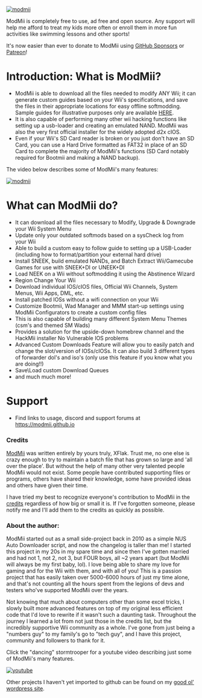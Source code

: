 [![modmii](https://modmii.github.io/Images/modmiibanner.png)](https://modmii.github.io/)

ModMii is completely free to use, ad free and open source. Any support will help me afford to treat my kids more often or enroll them in more fun activities like swimming lessons and other sports!

It's now easier than ever to donate to ModMii using [GitHub Sponsors](https://github.com/sponsors/xflak) or [Patreon](https://www.patreon.com/join/10186747/checkout)!

# Introduction: What is ModMii?

- ModMii is able to download all the files needed to modify ANY Wii; it can generate custom guides based on your Wii's specifications, and save the files in their appropriate locations for easy offline softmodding. Sample guides for illustrative purposes only are available [HERE](https://modmii.github.io/sampleguides).
- It is also capable of performing many other wii hacking functions like setting up a usb-loader and creating an emulated NAND. ModMii was also the very first official installer for the widely adopted d2x cIOS.
- Even if your Wii's SD Card reader is broken or you just don't have an SD Card, you can use a Hard Drive formatted as FAT32 in place of an SD Card to complete the majority of ModMii's functions (SD Card notably required for Bootmii and making a NAND backup).

The video below describes some of ModMii's many features:

[![modmii](https://user-images.githubusercontent.com/11338309/162269303-40905c68-70b9-4d09-a51c-7ca6a3cdca46.png)](https://youtu.be/GMz_R18Z5oQ)


# What can ModMii do?
- It can download all the files necessary to Modify, Upgrade & Downgrade your Wii System Menu
- Update only your outdated softmods based on a sysCheck log from your Wii
- Able to build a custom easy to follow guide to setting up a USB-Loader (including how to format/partition your external hard drive)
- Install SNEEK, build emulated NANDs, and Batch Extract Wii/Gamecube Games for use with SNEEK+DI or UNEEK+DI
- Load NEEK on a Wii without softmodding it using the Abstinence Wizard
- Region Change Your Wii
- Download individual IOS/cIOS files, Official Wii Channels, System Menus, Wii Apps, DML, etc.
- Install patched IOSs without a wifi connection on your Wii
- Customize Bootmii, Wad Manager and MMM start-up settings using ModMii Configurators to create a custom config files
- This is also capable of building many different System Menu Themes (csm's and themed SM Wads)
- Provides a solution for the upside-down homebrew channel and the HackMii installer No Vulnerable IOS problems
- Advanced Custom Downloads Feature will allow you to easily patch and change the slot/version of IOSs/cIOSs. It can also build 3 different types of forwarder dol's and iso's (only use this feature if you know what you are doing!!)
- Save\Load custom Download Queues
- and much much more!

# Support
- Find links to usage, discord and support forums at https://modmii.github.io

### **Credits**
[ModMii](https://modmii.github.io/) was written entirely by yours truly, XFlak. Trust me, no one else is crazy enough to try to maintain a batch file that has grown so large and 'all over the place'. But without the help of many other very talented people ModMii would not exist. Some people have contributed supporting files or programs, others have shared their knowledge, some have provided ideas and others have given their time.

I have tried my best to recognize everyone's contribution to ModMii in the [credits](https://modmii.github.io/credits.html) regardless of how big or small it is. If I've forgotten someone, please notify me and I'll add them to the credits as quickly as possible.

### **About the author:**
ModMii started out as a small side-project back in 2010 as a simple NUS Auto Downloader script, and now the changelog is taller than me! I started this project in my 20s in my spare time and since then I've gotten married and had not 1, not 2, not 3, but FOUR boys, all ~2 years apart (but ModMii will always be my first baby, lol). I love being able to share my love for gaming and for the Wii with them, and with all of you! This is a passion project that has easily taken over 5000-6000 hours of just my time alone, and that's not counting all the hours spent from the legions of devs and testers who've supported ModMii over the years.

Not knowing that much about computers other than some excel tricks, I slowly built more advanced features on top of my original less efficient code that I'd love to rewrite if it wasn't such a daunting task. Throughout the journey I learned a lot from not just those in the credits list, but the incredibly supportive Wii community as a whole. I've gone from just being a "numbers guy" to my family's go to "tech guy", and I have this project, community and followers to thank for it.

Click the "dancing" stormtrooper for a youtube video describing just some of ModMii's many features.

[![youtube](https://modmii.github.io/Images/FN2187.gif)](https://www.youtube.com/watch?v=GMz_R18Z5oQ)

Other projects I haven't yet imported to github can be found on my [good ol' wordpress site](https://xflak40.wordpress.com).
